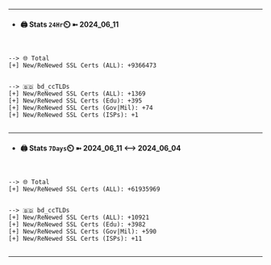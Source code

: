 

---
- #### 🖨️ **Stats** `24Hr`⏲️ ➼ 2024_06_11
```console


--> 🌐 Total
[+] New/ReNewed SSL Certs (ALL): +9366473


--> 🇧🇩 bd_ccTLDs
[+] New/ReNewed SSL Certs (ALL): +1369
[+] New/ReNewed SSL Certs (Edu): +395
[+] New/ReNewed SSL Certs (Gov|Mil): +74
[+] New/ReNewed SSL Certs (ISPs): +1


```

---
- #### 🖨️ **Stats** `7Days`⏲️ ➼ 2024_06_11 <--> 2024_06_04
```console


--> 🌐 Total
[+] New/ReNewed SSL Certs (ALL): +61935969


--> 🇧🇩 bd_ccTLDs
[+] New/ReNewed SSL Certs (ALL): +10921
[+] New/ReNewed SSL Certs (Edu): +3982
[+] New/ReNewed SSL Certs (Gov|Mil): +590
[+] New/ReNewed SSL Certs (ISPs): +11


```

---

